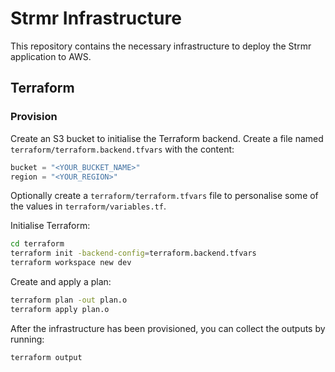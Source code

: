 # Strmr Infrastructure

This repository contains the necessary infrastructure to deploy the Strmr
application to AWS.

## Terraform

### Provision

Create an S3 bucket to initialise the Terraform backend. Create a file named
`terraform/terraform.backend.tfvars` with the content:

```terraform
bucket = "<YOUR_BUCKET_NAME>"
region = "<YOUR_REGION>"
```

Optionally create a `terraform/terraform.tfvars` file to personalise some of
the values in `terraform/variables.tf`.

Initialise Terraform:

```sh
cd terraform
terraform init -backend-config=terraform.backend.tfvars
terraform workspace new dev
```

Create and apply a plan:

```sh
terraform plan -out plan.o
terraform apply plan.o
```

After the infrastructure has been provisioned, you can collect the outputs by
running:

```sh
terraform output
```
